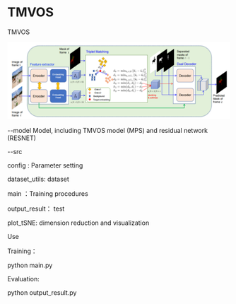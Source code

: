 # TMVOS
TMVOS

![image](model.png)

--model
Model, including TMVOS model (MPS) and residual network (RESNET)  


--src  

config : Parameter setting  

dataset_utils: dataset  

main ：Training procedures  

output_result： test  

plot_tSNE: dimension reduction and visualization  



Use  

Training：  

python main.py  


Evaluation:  

python output_result.py  

